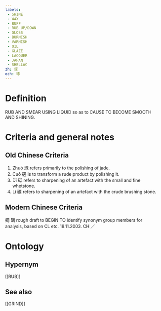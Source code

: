 ```yaml
---
labels: 
 - SHINE
 - WAX
 - BUFF
 - RUB UP/DOWN
 - GLOSS
 - BURNISH
 - VARNISH
 - OIL
 - GLAZE
 - LACQUER
 - JAPAN
 - SHELLAC
zh: 琢
och: 琢
---
```


# Definition
RUB AND SMEAR USING LIQUID so as to CAUSE TO BECOME SMOOTH AND SHINING.
# Criteria and general notes
## Old Chinese Criteria
1. Zhuó 琢 refers primarily to the polishing of jade.
2. Cuō 磋 is to transform a rude product by polishing it.
3. Dǐ 砥 refers to sharpening of an artefact with the small and fine whetstone.
4. Lì 礪 refers to sharpening of an artefact with the crude brushing stone.
## Modern Chinese Criteria
鋼
礪
rough draft to BEGIN TO identify synonym group members for analysis, based on CL etc. 18.11.2003. CH ／
# Ontology

## Hypernym
[[RUB]]
## See also
[[GRIND]]